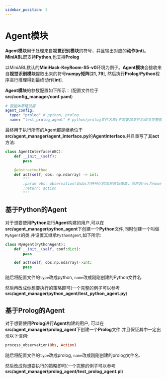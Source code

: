 ```yaml
---
sidebar_position: 3
---
```


# Agent模块

**Agent模块**用于处理来自**视觉识别模块**的符号，并且输出对应的**动作**(**int**)。**MiniABL**既支持**Python**,也支持**Prolog**

以MiniABL默认的**MiniHack-KeyRoom-S5-v0**环境为例子。**Agent模块**会接收来自**视觉识别模块**提取出来的符号**numpy矩阵**[**21, 79**], 然后执行**Prolog**/**Python**程序进行推理得到最终动作[**int**].


**Agent模块**的参数配置如下所示：（配置文件位于**src/config_manager/conf.yaml**）
```yaml
# 智能体策略设置
agent_config:
  type: "prolog" # python, prolog
  name: "test_prolog_agent" # python/prolog文件名称(不需要加文件后缀与完整前置文件路径)
```

最终用于执行所有的Agent都是继承位于**src/agent_manager/agent_interface.py**的**AgentInterface**.并且重写了其**act**方法:
```python
class AgentInterface(ABC):
    def __init__(self):
        pass

    @abstractmethod
    def act(self, obs: np.ndarray) -> int:
        """
        :param obs: observation(此obs为符号化的而非原始像素，当然若rec为none的话，obs为原始像素)
        :return: action
        """
```

## 基于Python的Agent
对于想要使用**Python**进行**Agent**构建的用户,可以在**src/agent_manager/python_agent**下创建一个**Python**文件,同时创建一个叫做`MyAgent`的类.并设置其继承`PythonAgent`,如下所示:
```python
class MyAgent(PythonAgent):
    def __init__(self, conf:dict):
        pass

    def act(self, obs:np.ndarray)->int:
        pass
```
随后将配置文件的`type`改成python, `name`改成刚刚创建的Python文件名.

然后再改成你想要执行的策略即可(一个完整的例子可以参考**src/agent_manager/python_agent/test_python_agent.py**)


## 基于Prolog的Agent

对于想要使用**Prolog**进行**Agent**构建的用户, 可以在**src/agent_manager/prolog_agent**下创建一个**Prolog**文件.并且保证其中一定出现以下谓词:
```prolog
process_observation(Obs, Action)
```
随后将配置文件的`type`改成prolog, `name`改成刚刚创建的prolog文件名.

然后改成你想要执行的策略即可(一个完整的例子可以参考**src/agent_manager/prolog_agent/test_prolog_agent.pl**)